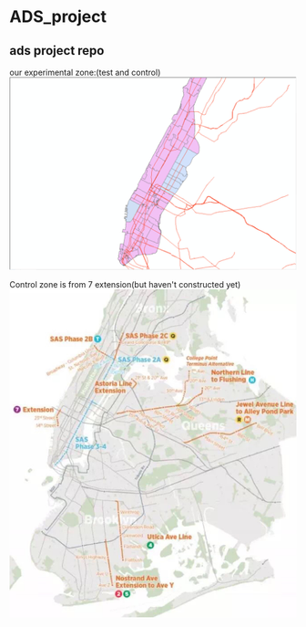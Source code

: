 # ADS_project
## ads project repo


our experimental zone:(test and control)
![Aaron Swartz](https://raw.githubusercontent.com/hx517/ADS_project/master/pictures/Manhattan.png)

Control zone is from 7 extension(but haven't constructed yet)
![Aaron Swartz](https://raw.githubusercontent.com/hx517/ADS_project/master/pictures/Image%20uploaded%20from%20iOS.jpg)
